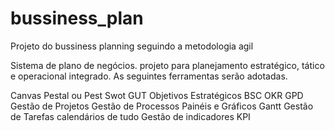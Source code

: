# bussiness_plan
Projeto do bussiness planning seguindo a metodologia agil

Sistema de plano de negócios. projeto para planejamento estratégico, tático e operacional integrado. As seguintes ferramentas serão adotadas.

Canvas
Pestal ou Pest
Swot
GUT
Objetivos Estratégicos
BSC
OKR
GPD
Gestão de Projetos
Gestão de Processos
Painéis e Gráficos
Gantt
Gestão de Tarefas
calendários de tudo
Gestão de indicadores
KPI
